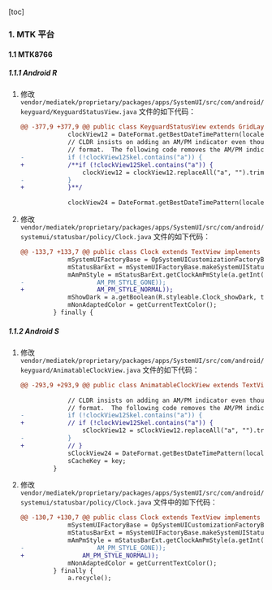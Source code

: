 [toc]

### 1. MTK 平台

#### 1.1 MTK8766

##### 1.1.1 Android R

1. 修改 `vendor/mediatek/proprietary/packages/apps/SystemUI/src/com/android/keyguard/KeyguardStatusView.java` 文件的如下代码：

   ```diff
   @@ -377,9 +377,9 @@ public class KeyguardStatusView extends GridLayout implements
                clockView12 = DateFormat.getBestDateTimePattern(locale, clockView12Skel);
                // CLDR insists on adding an AM/PM indicator even though it wasn't in the skeleton
                // format.  The following code removes the AM/PM indicator if we didn't want it.
   -            if (!clockView12Skel.contains("a")) {
   +            /**if (!clockView12Skel.contains("a")) {
                    clockView12 = clockView12.replaceAll("a", "").trim();
   -            }
   +            }**/
    
                clockView24 = DateFormat.getBestDateTimePattern(locale, clockView24Skel);
   ```

2. 修改 `vendor/mediatek/proprietary/packages/apps/SystemUI/src/com/android/systemui/statusbar/policy/Clock.java` 文件的如下代码：

   ```diff
   @@ -133,7 +133,7 @@ public class Clock extends TextView implements DemoMode, Tunable, CommandQueue.C
                mSystemUIFactoryBase = OpSystemUICustomizationFactoryBase.getOpFactory(context);
                mStatusBarExt = mSystemUIFactoryBase.makeSystemUIStatusBar(context);
                mAmPmStyle = mStatusBarExt.getClockAmPmStyle(a.getInt(R.styleable.Clock_amPmStyle,
   -                    AM_PM_STYLE_GONE));
   +                    AM_PM_STYLE_NORMAL));
                mShowDark = a.getBoolean(R.styleable.Clock_showDark, true);
                mNonAdaptedColor = getCurrentTextColor();
            } finally {
   ```

##### 1.1.2 Android S

1. 修改 `vendor/mediatek/proprietary/packages/apps/SystemUI/src/com/android/keyguard/AnimatableClockView.java` 文件的如下代码：

   ```diff
   @@ -293,9 +293,9 @@ public class AnimatableClockView extends TextView {
    
                // CLDR insists on adding an AM/PM indicator even though it wasn't in the skeleton
                // format.  The following code removes the AM/PM indicator if we didn't want it.
   -            if (!clockView12Skel.contains("a")) {
   +            // if (!clockView12Skel.contains("a")) {
                    sClockView12 = sClockView12.replaceAll("a", "").trim();
   -            }
   +            // }
                sClockView24 = DateFormat.getBestDateTimePattern(locale, clockView24Skel);
                sCacheKey = key;
            }
   ```

2. 修改 `vendor/mediatek/proprietary/packages/apps/SystemUI/src/com/android/systemui/statusbar/policy/Clock.java` 文件中的如下代码：

   ```diff
   @@ -130,7 +130,7 @@ public class Clock extends TextView implements
                mSystemUIFactoryBase = OpSystemUICustomizationFactoryBase.getOpFactory(context);
                mStatusBarExt = mSystemUIFactoryBase.makeSystemUIStatusBar(context);
                mAmPmStyle = mStatusBarExt.getClockAmPmStyle(a.getInt(R.styleable.Clock_amPmStyle,
   -                    AM_PM_STYLE_GONE));
   +                AM_PM_STYLE_NORMAL));
                mNonAdaptedColor = getCurrentTextColor();
            } finally {
                a.recycle();
   ```

   



